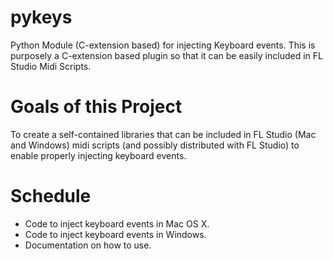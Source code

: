 # pykeys
Python Module (C-extension based) for injecting Keyboard events. This is purposely a C-extension based plugin so that it can be easily included in FL Studio Midi Scripts.

# Goals of this Project

To create a self-contained libraries that can be included in FL Studio (Mac and Windows) midi scripts (and possibly distributed with FL Studio) to enable properly injecting keyboard events.

# Schedule
- Code to inject keyboard events in Mac OS X.
- Code to inject keyboard events in Windows.
- Documentation on how to use.
